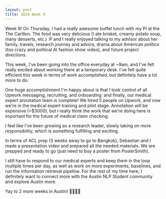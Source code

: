 ```yaml
---
layout: post
title: 2024 Week 9
---
```


Week 9!
On Thursday, I had a really awesome buffet lunch with my PI at the The Carillon. The food was very delicious (I ate brisket, creamy potato soup, many desserts, etc.) :P and I really enjoyed talking to my advisor about her family, travels, research journey and advice, drama about American politics (too crazy and political AI fashion show video), and future project directions.

This week, I've been going into the office everyday at ~9am, and I've felt really excited about working there at a temporary desk. I've felt quite efficient this week in terms of work accomplished, but definitely have a lot more to do.

One huge accomplishment I'm happy about is that I took control of all Upwork messaging, recruiting, and onboarding: and finally, our medical expert annotation team is complete! We hired 5 people on Upwork, and now we're in the medical expert training and pilot stage. Annotation will be expensive (>$3000), but I really think the work that we're doing here is important for the future of medical claim checking.

I feel like I've been growing as a research  leader, slowly taking on more responsibility, which is something fulfilling and exciting.

In terms of ACL prep (3 weeks away to go to Bangkok), Sebastian and I made a presentation video and prepared all the needed materials. We are prepped and ready to go (just need to buy a poster from PosterSmith).

I still have to respond to our medical experts and keep them in the loop multiple times per day, as well as work on more experiments, baselines, and run the information retrieval pipeline. For the rest of my time here, I definitely want to connect more with the Austin NLP Student community and explore Austin more.

Yay to 2 more weeks in Austin!
🤠🤠🤠🤠
